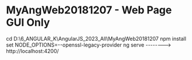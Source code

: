 # MyAngWeb20181207 - Web Page GUI Only

cd D:\6_ANGULAR_K\AngularJS_2023_All\MyAngWeb20181207
npm install
set NODE_OPTIONS=--openssl-legacy-provider
ng serve --------> http://localhost:4200/
